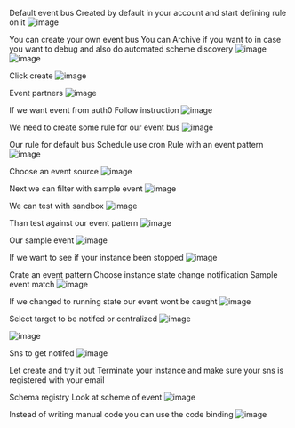 Default event bus
Created by default in your account and start defining rule on it 
![image](https://github.com/VietTheBarbarian/AWS-Security-Stuff/assets/56415307/0f94f8dc-10a0-4de0-9ad7-34938dab1079)



You can create your own event bus 
You can Archive if you want to in case you want to debug and also do automated scheme discovery 
![image](https://github.com/VietTheBarbarian/AWS-Security-Stuff/assets/56415307/fbab81ee-86db-4850-a4e0-b946a36da27a)
![image](https://github.com/VietTheBarbarian/AWS-Security-Stuff/assets/56415307/55030b64-5a16-4a4c-a30c-af6b96e66119)




Click create
![image](https://github.com/VietTheBarbarian/AWS-Security-Stuff/assets/56415307/4ae155ab-b051-417c-98f7-8d463f0e5c15)



Event partners
![image](https://github.com/VietTheBarbarian/AWS-Security-Stuff/assets/56415307/8235f2eb-fd3b-47fd-be44-3a81e0aa8092)


If we want event from auth0 
Follow instruction
![image](https://github.com/VietTheBarbarian/AWS-Security-Stuff/assets/56415307/01f4dcf0-9cfd-49b8-bfbd-5dd6e8238c31)



We need to create some rule for our event bus
![image](https://github.com/VietTheBarbarian/AWS-Security-Stuff/assets/56415307/cba5cddd-78f6-4efa-8c60-77f32fa8a5fb)


Our rule for default bus
Schedule use cron 
Rule with an event pattern 
![image](https://github.com/VietTheBarbarian/AWS-Security-Stuff/assets/56415307/cf11c9d9-0983-4023-8ed9-46be01926c31)




Choose an event source
![image](https://github.com/VietTheBarbarian/AWS-Security-Stuff/assets/56415307/cf4db33a-cf71-4525-bfd7-eb55deb2bb6b)

 
Next we can filter with sample event
![image](https://github.com/VietTheBarbarian/AWS-Security-Stuff/assets/56415307/802751e6-efb3-4a80-900c-d6b9fe7094b8)


We can test with sandbox
![image](https://github.com/VietTheBarbarian/AWS-Security-Stuff/assets/56415307/20f0fabd-a827-4b0d-ad39-0aa940b6d1b6)


Than test against our event pattern
![image](https://github.com/VietTheBarbarian/AWS-Security-Stuff/assets/56415307/56dd0a67-841f-44fb-b5fe-96ef88c87f0f)




Our sample event
![image](https://github.com/VietTheBarbarian/AWS-Security-Stuff/assets/56415307/bcba2a14-1ee5-404c-98df-9ae122532906)



If we want to see if your instance been stopped
![image](https://github.com/VietTheBarbarian/AWS-Security-Stuff/assets/56415307/1bfb5728-7904-453e-a70a-7f9f62f5b584)


Crate an event pattern
Choose instance state change notification
Sample event match
![image](https://github.com/VietTheBarbarian/AWS-Security-Stuff/assets/56415307/df4f8036-069e-408f-a6ab-978616ffb16e)




If we changed to running state our event wont be caught
![image](https://github.com/VietTheBarbarian/AWS-Security-Stuff/assets/56415307/b422b34b-5165-44d4-8aaa-5c0be3b4db93)


Select target to be notifed or centralized 
![image](https://github.com/VietTheBarbarian/AWS-Security-Stuff/assets/56415307/4fce2ffa-680a-4507-82f0-d2d9b7378c5d)

![image](https://github.com/VietTheBarbarian/AWS-Security-Stuff/assets/56415307/edb4804e-50d6-400e-b106-a1ab9e161227)






Sns to get notifed 
![image](https://github.com/VietTheBarbarian/AWS-Security-Stuff/assets/56415307/13ef3032-5ed4-4e00-9fb1-46f8a2f6bf4e)



Let create and try it out
Terminate your instance and make sure your sns is registered with your email 



Schema registry
Look at scheme of event
![image](https://github.com/VietTheBarbarian/AWS-Security-Stuff/assets/56415307/9e1572da-44c5-413f-8781-0649bbec6f90)





Instead of writing manual code you can use the code binding
![image](https://github.com/VietTheBarbarian/AWS-Security-Stuff/assets/56415307/ab8e8759-4188-4333-b4cc-ebc5b1111533)



